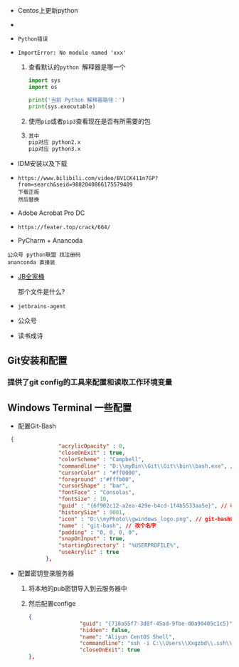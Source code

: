 - Centos上更新python

  [https://zhuanlan.zhihu.com/p/117627748]: Centos上更新python





- [https://sspai.com/post/59380]: -`WindowsTerminal`自定义





- `Python错误`

- ```
  ImportError: No module named 'xxx'
  ```

  1. 查看默认的`python `解释器是哪一个

     ```python
     import sys
     import os
     
     print('当前 Python 解释器路径：')
     print(sys.executable)
     ```

  2. 使用`pip`或者`pip3`查看现在是否有所需要的包

  3. ```python
     其中
     pip对应 python2.x 
     pip对应 python3.x
     ```







- IDM安装以及下载

- ```
  https://www.bilibili.com/video/BV1CK411n7GP?from=search&seid=9882040866175579409
  下载正版
  然后替换
  ```




- Adobe Acrobat Pro DC

- ```
  https://feater.top/crack/664/
  ```



- PyCharm + Anancoda

```
公众号 python联盟 找注册码
ananconda 直接装

```





- [JB全家桶](https://zhile.io/2018/08/25/jetbrains-license-server-crack.html)

  那个文件是什么?

- ```
  jetbrains-agent
  ```

- 公众号

- 读书成诗







## Git安装和配置

### 提供了git config的工具来配置和读取工作环境变量









## Windows Terminal 一些配置

- 配置Git-Bash

```json
 {
                "acrylicOpacity" : 0,
                "closeOnExit" : true,
                "colorScheme" : "Campbell",
                "commandline" : "D:\\myBin\\Git\\Git\\bin\\bash.exe", // 注意这里不是快捷方式所得到的exe而是一定要在bin中得到的exe
                "cursorColor" : "#ff0000",
                "foreground" :"#fffb00",
                "cursorShape" : "bar",
                "fontFace" : "Consolas",
                "fontSize" : 10,
                "guid" : "{6f902c12-a2ea-429e-b4cd-1f4b5533aa5e}", // 改一下 guid，此处我将最后一位改为9
                "historySize" : 9001,
                "icon" : "D:\\myPhoto\\gwindows_logo.png", // git-bash的logo地址
                "name" : "git-bash", // 改个名字
                "padding" : "0, 0, 0, 0",
                "snapOnInput" : true,
                "startingDirectory" : "%USERPROFILE%",
                "useAcrylic" : true
            },
```



- 配置密钥登录服务器

  1. 将本地的pub密钥导入到云服务器中

  2. 然后配置confige

     ```json
     {
                     "guid": "{718a55f7-3d8f-45ad-9fbe-d0a90405c1c5}",
                     "hidden": false,
                     "name": "Aliyun CentOS Shell",
                     "commandline": "ssh -i C:\\Users\\Xxgzbd\\.ssh\\id_rsa root@39.107.225.33",//这里不要加pub啊
                     "closeOnExit": true            
     },
     ```

     

